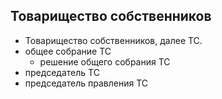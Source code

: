 ## Товарищество собственников

* Товарищество собственников, далее ТС.
* общее собрание ТС
  * решение общего собрания ТС
* председатель ТС
* председатель правления ТС
